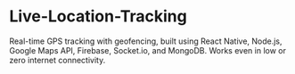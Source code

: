 # Live-Location-Tracking
Real-time GPS tracking with geofencing, built using React Native, Node.js, Google Maps API, Firebase, Socket.io, and MongoDB. Works even in low or zero internet connectivity.
